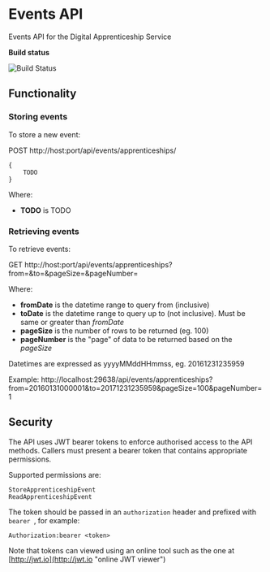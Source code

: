 # Events API #

Events API for the Digital Apprenticeship Service

**Build status**

![Build Status](https://sfa-gov-uk.visualstudio.com/_apis/public/build/definitions/c39e0c0b-7aff-4606-b160-3566f3bbce23/164/badge)


## Functionality ##

### Storing events ###

To store a new event:

POST http://host:port/api/events/apprenticeships/

    {
        TODO
    }

Where:

- **TODO** is TODO


### Retrieving events ###

To retrieve events:

GET http://host:port/api/events/apprenticeships?from=<fromDate>&to=<toDate>&pageSize=<pageSize>&pageNumber=<pageNumber>

Where:

- **fromDate** is the datetime range to query from (inclusive)
- **toDate** is the datetime range to query up to (not inclusive). Must be same or greater than *fromDate*
- **pageSize** is the number of rows to be returned (eg. 100)
- **pageNumber** is the "page" of data to be returned based on the *pageSize*

Datetimes are expressed as yyyyMMddHHmmss, eg. 20161231235959

Example:
http://localhost:29638/api/events/apprenticeships?from=20160131000001&to=20171231235959&pageSize=100&pageNumber=1


## Security ##

The API uses JWT bearer tokens to enforce authorised access to the API methods. Callers must present a bearer token that contains appropriate permissions.

Supported permissions are:

    StoreApprenticeshipEvent
    ReadApprenticeshipEvent

The token should be passed in an `authorization` header and prefixed with `bearer `, for example:

    Authorization:bearer <token>

Note that tokens can viewed using an online tool such as the one at [http://jwt.io](http://jwt.io "online JWT viewer")
